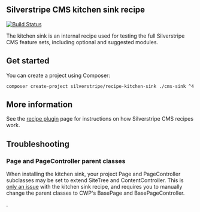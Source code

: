 ## Silverstripe CMS kitchen sink recipe

[![Build Status](https://app.travis-ci.com/silverstripe/recipe-kitchen-sink.svg?branch=4)](https://travis-ci.com/silverstripe/recipe-kitchen-sink)

The kitchen sink is an internal recipe used for testing the full Silverstripe CMS feature sets,
including optional and suggested modules.

## Get started

You can create a project using Composer:

```
composer create-project silverstripe/recipe-kitchen-sink ./cms-sink ^4
```

## More information

See the [recipe plugin](https://github.com/silverstripe/recipe-plugin) page for instructions on how
Silverstripe CMS recipes work.

## Troubleshooting

### Page and PageController parent classes

When installing the kitchen sink, your project Page and PageController subclasses may be set to extend
SiteTree and ContentController. This is [only an issue](https://github.com/silverstripe/cwp-recipe-kitchen-sink/issues/30)
with the kitchen sink recipe, and requires you to manually change the parent classes to CWP's BasePage and
BasePageController.

.